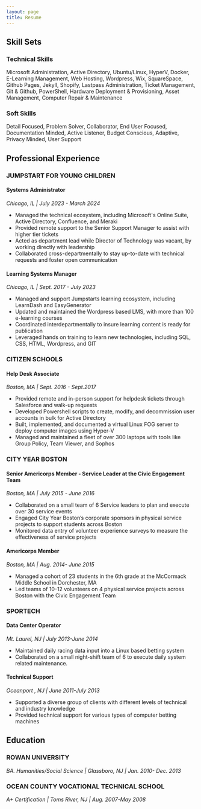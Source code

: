 ```yaml
---
layout: page
title: Resume
---
```


## Skill Sets
### Technical Skills

Microsoft Administration, Active Directory, Ubuntu/Linux, HyperV, Docker,  E-Learning Management, Web Hosting, Wordpress, Wix, SquareSpace, Github Pages, Jekyll, Shopify, Lastpass Administration, Ticket Management, Git & Github, PowerShell, Hardware Deployment & Provisioning, Asset Management, Computer Repair & Maintenance 

### Soft Skills

Detail Focused, Problem Solver, Collaborator, End User Focused, Documentation Minded, Active Listener, Budget Conscious, Adaptive, Privacy Minded, User Support   

## Professional Experience
### JUMPSTART FOR YOUNG CHILDREN								 
#### Systems Administrator

*Chicago, IL  \| July 2023 - March 2024*  

 * Managed the technical ecosystem, including Microsoft's Online Suite, Active Directory, Confluence, and Meraki 
 * Provided remote support to the Senior Support Manager to assist with higher tier tickets 
 * Acted as department lead while Director of Technology was vacant, by working directly with leadership
 * Collaborated cross-departmentally to stay up-to-date with technical requests and foster open communication


#### Learning Systems Manager

*Chicago, IL  \| Sept. 2017 - July 2023*  

 * Managed and support Jumpstarts learning ecosystem, including LearnDash and EasyGenerator
 * Updated and maintained the Wordpress based LMS, with more than 100 e-learning courses
 * Coordinated interdepartmentally to insure learning content is ready for publication
 * Leveraged hands on training to learn new technologies, including SQL, CSS, HTML, Wordpress, and GIT

### CITIZEN SCHOOLS							  	         
#### Help Desk Associate

*Boston, MA \| Sept. 2016 - Sept.2017*  

 * Provided remote and in-person support for helpdesk tickets through Salesforce and walk-up requests
 * Developed Powershell scripts to create, modify, and decommission user accounts in bulk for Active Directory 
 * Built, implemented, and documented a virtual Linux FOG  server to deploy computer images using Hyper-V
 * Managed and maintained a fleet of over 300 laptops with tools like Group Policy, Team Viewer, and Sophos

### CITY YEAR BOSTON								  
#### Senior Americorps Member - Service Leader at the Civic Engagement Team

*Boston, MA  \| July 2015 - June 2016*  

 * Collaborated on a small team of 6 Service leaders to plan and execute over 30 service events
 * Engaged City Year Boston’s corporate sponsors in physical service projects to support students across Boston
 * Monitored data entry of volunteer experience surveys to measure the effectiveness of service projects	

#### Americorps Member

*Boston, MA  \| Aug. 2014- June 2015*  

 * Managed a cohort of 23 students in the 6th grade at the McCormack Middle School in Dorchester, MA
 * Led teams of 10-12 volunteers on 4 physical service projects across Boston with the Civic Engagement Team

### SPORTECH												   
#### Data Center Operator

*Mt. Laurel, NJ  \| July 2013-June 2014*  

 * Maintained daily racing data input into a Linux based betting system  
 * Collaborated on a small night-shift team of 6 to execute daily system related maintenance.

#### Technical Support

*Oceanport , NJ \| June 2011-July 2013*  

 * Supported a diverse group of clients with different levels of technical and industry  knowledge
 * Provided technical support for various types of computer betting machines

## Education
### ROWAN UNIVERSITY											  

*BA. Humanities/Social Science \| Glassboro, NJ \| Jan. 2010- Dec. 2013*  

### OCEAN COUNTY VOCATIONAL TECHNICAL SCHOOL							  

*A+ Certification \| Toms River, NJ \| Aug. 2007-May 2008*  

